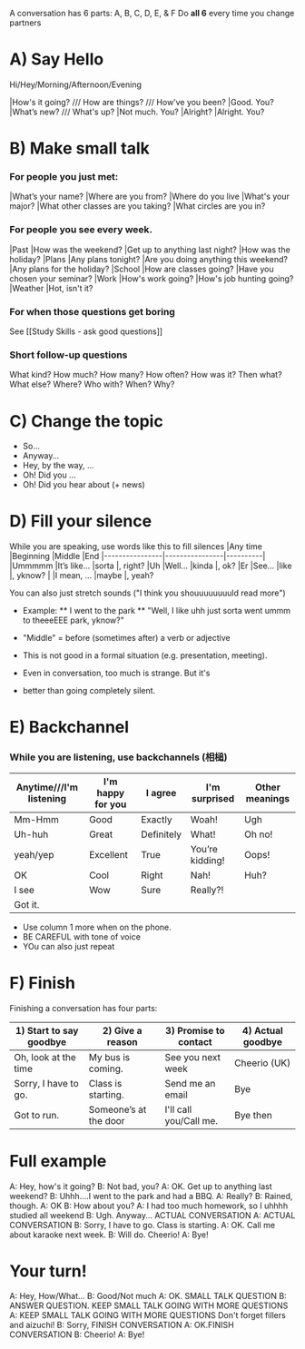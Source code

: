 A conversation has 6 parts: A, B, C, D, E, & F
Do __all 6__ every time you change partners

# A) Say Hello
Hi/Hey/Morning/Afternoon/Evening

|How's it going? /// How are things? /// How’ve you been? |Good. You?
|What’s new? /// What's up? 					|Not much. You?
|Alright? 									|Alright. You?

# B) Make small talk
### For people you just met:
|What’s your name?	|Where are you from? 	                    |Where do you live
|What's your major?  |What other classes are you taking?			|What circles are you in?


### For people you see every week.
|Past 	|How was the weekend? 		|Get up to anything last night? |How was the holiday?
|Plans 	|Any plans tonight? 		|Are you doing anything this weekend? |Any plans for the holiday?
|School 	|How are classes going? 	|Have you chosen your seminar?
|Work	|How's work going? 			|How's job hunting going?
|Weather |Hot, isn't it?

### For when those questions get boring
See [[Study Skills - ask good questions]]

### Short follow-up questions
What kind? 	How much? How many? How often?
How was it? Then what? What else?
Where? Who with? When? Why?

# C) Change the topic
* So…
* Anyway…
* Hey, by the way, ...
* Oh! Did you ...
* Oh! Did you hear about (+ news)


# D) Fill your silence
While you are speaking, use words like this to fill silences
|Any time        |Beginning      |Middle     |End
|----------------|----------------|----------|
|Ummmmm			|It’s like...   |sorta      |, right?
|Uh              |Well...        |kinda      |, ok?
|Er  	        |See...         |like       |, yknow?
|	            |I mean, ...    |maybe        |, yeah?

You can also just stretch sounds ("I think you shouuuuuuuuld read more")

* Example:
** I went to the park
** "Well, I like uhh just sorta went ummm to theeeEEE park, yknow?"

* "Middle" = before (sometimes after) a verb or adjective
* This is not good in a formal situation (e.g. presentation, meeting).
* Even in conversation, too much is strange. But it's
* better than going completely silent.


# E) Backchannel
### While you are listening, use backchannels (相槌)
|Anytime///I'm listening |I'm happy for you  |I agree    |I'm surprised  |Other meanings
|------------------------|-------------------|-----------|-------------- |-----------
|Mm-Hmm                  |Good               |Exactly    |Woah!           |Ugh
|Uh-huh                  |Great              |Definitely |What!           |Oh no!
|yeah/yep                |Excellent          |True       |You’re kidding! |Oops!
|OK                      |Cool               |Right      |Nah!            |Huh?
|I see                   |Wow                |Sure       |Really?!        |
|Got it.                 |                   |           |

* Use column  1 more when on the phone.
* BE CAREFUL with tone of voice
* YOu can also just repeat

# F) Finish
Finishing a conversation has four parts:

|1) Start to say goodbye	|2) Give a reason		|3) Promise to contact	|4) Actual goodbye
|------------------------|-----------------------|-----------------------|---------------
|Oh, look at the time	|My bus is coming.		|See you next week 		|Cheerio (UK)
|Sorry, I have to go.	|Class is starting.		|Send me an email		|Bye
|Got to run.				|Someone’s at the door	|I'll call you/Call me.	|Bye then


# Full example
A: Hey, how's it going?
B: Not bad, you?
A: OK. Get up to anything last weekend?
B: Uhhh....I went to the park and had a BBQ.
A: Really?
B: Rained, though.
A: OK
B: How about you?
A: I had too much homework, so I uhhhh studied all weekend
B: Ugh. Anyway... ACTUAL CONVERSATION
A: ACTUAL CONVERSATION
B: Sorry, I have to go. Class is starting.
A: OK. Call me about karaoke next week.
B: Will do. Cheerio!
A: Bye!

# Your turn!
A: Hey, How/What...
B: Good/Not much
A: OK. SMALL TALK QUESTION
B: ANSWER QUESTION. KEEP SMALL TALK GOING WITH MORE QUESTIONS
A: KEEP SMALL TALK GOING WITH MORE QUESTIONS
<red>Don't forget fillers and aizuchi!</red>
B: Sorry, FINISH CONVERSATION
A: OK.FINISH CONVERSATION
B: Cheerio!
A: Bye!

